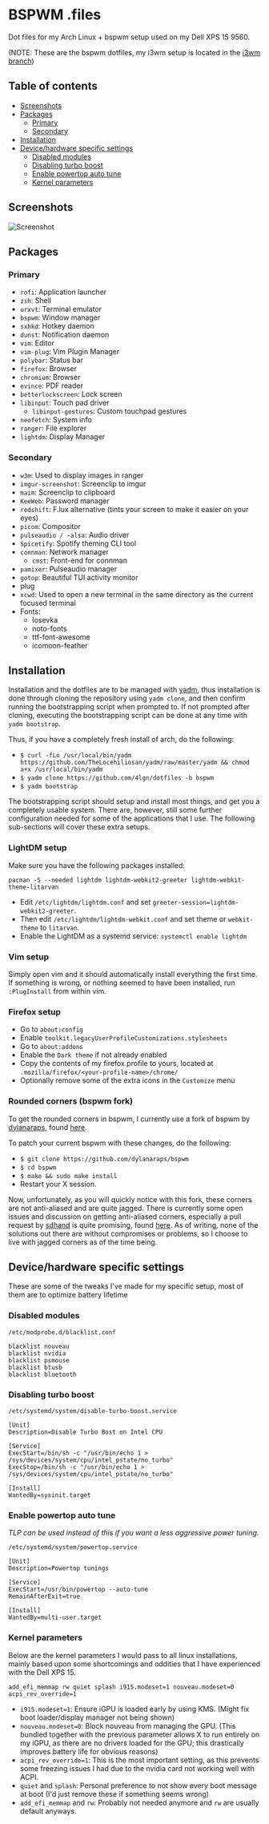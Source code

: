 # BSPWM .files

Dot files for my Arch Linux + bspwm setup used on my Dell XPS 15 9560.

(NOTE: These are the bspwm dotfiles, my i3wm setup is located in the [i3wm branch](https://github.com/Alexrazz/dotfiles/tree/i3wm))

## Table of contents

<!--ts-->
   * [Screenshots](#screenshots)
   * [Packages](#packages)
      * [Primary](#primary)
      * [Secondary](#secondary)
   * [Installation](#installation)
   * [Device/hardware specific settings](#devicehardware-specific-settings)
      * [Disabled modules](#disabled-modules)
      * [Disabling turbo boost](#disabling-turbo-boost)
      * [Enable powertop auto tune](#enable-powertop-auto-tune)
      * [Kernel parameters](#kernel-parameters)
   
   
<!--te-->


## Screenshots

![Screenshot](https://i.imgur.com/6VciZul.png)

## Packages

### Primary

- `rofi`: Application launcher
- `zsh`: Shell
- `urxvt`: Terminal emulator
- `bspwm`: Window manager
- `sxhkd`: Hotkey daemon
- `dunst`: Notification daemon
- `vim`: Editor
- `vim-plug`: Vim Plugin Manager
- `polybar`: Status bar
- `firefox`: Browser
- `chromium`: Browser
- `evince`: PDF reader
- `betterlockscreen`: Lock screen
- `libinput`: Touch pad driver
  - `libinput-gestures`: Custom touchpad gestures
- `neofetch`: System info
- `ranger`: File explorer
- `lightdm`: Display Manager

### Secondary

- `w3m`: Used to display images in ranger
- `imgur-screenshot`: Screenclip to imgur
- `maim`: Screenclip to clipboard
- `KeeWeb`: Password manager
- `redshift`: F.lux alternative (tints your screen to make it easier on your eyes)
- `picom`: Compositor
- `pulseaudio / -alsa`: Audio driver
- `Spicetify`: Spotify theming CLI tool
- `connman`: Network manager
  - `cmst`: Front-end for connman
- `pamixer`: Pulseaudio manager
- `gotop`: Beautiful TUI activity monitor
- plug
- `xcwd`: Used to open a new terminal in the same directory as the current focused terminal
- Fonts:
  - Iosevka
  - noto-fonts
  - ttf-font-awesome
  - icomoon-feather



## Installation

Installation and the dotfiles are to be managed with [yadm](https://yadm.io/), thus installation is done through cloning the repository using `yadm clone`, and then confirm running the bootstrapping script when prompted to. If not prompted after cloning, executing the bootstrapping script can be done at any time with `yadm bootstrap`.

Thus, if you have a completely fresh install of arch, do the following:

- `$ curl -fLo /usr/local/bin/yadm https://github.com/TheLocehiliosan/yadm/raw/master/yadm && chmod a+x /usr/local/bin/yadm`
- `$ yadm clone https://github.com/4lgn/dotfiles -b bspwm`
- `$ yadm bootstrap`

The bootstrapping script should setup and install most things, and get you a completely usable system. There are, however, still some further configuration needed for some of the applications that I use. The following sub-sections will cover these extra setups.

### LightDM setup

Make sure you have the following packages installed:

```
pacman -S --needed lightdm lightdm-webkit2-greeter lightdm-webkit-theme-litarvan
```

- Edit `/etc/lightdm/lightdm.conf` and set `greeter-session=lightdm-webkit2-greeter`.
- Then edit `/etc/lightdm/lightdm-webkit.conf` and set theme or `webkit-theme` to `litarvan`.
- Enable the LightDM as a systemd service: `systemctl enable lightdm`

### Vim setup

Simply open vim and it should automatically install everything the first time. If something is wrong, or nothing seemed to have been installed, run `:PlugInstall` from within vim.

### Firefox setup

- Go to `about:config`
- Enable `toolkit.legacyUserProfileCustomizations.stylesheets`
- Go to `about:addons`
- Enable the `Dark theme` if not already enabled
- Copy the contents of my firefox profile to yours, located at `.mozilla/firefox/<your-profile-name>/chrome/`
- Optionally remove some of the extra icons in the `Customize` menu

### Rounded corners (bspwm fork)

To get the rounded corners in bspwm, I currently use a fork of bspwm by [dylanaraps](https://github.com/dylanaraps), found [here](https://github.com/dylanaraps/bspwm).

To patch your current bspwm with these changes, do the following:

- `$ git clone https://github.com/dylanaraps/bspwm`
- `$ cd bspwm`
- `$ make && sudo make install`
- Restart your X session.

Now, unfortunately, as you will quickly notice with this fork, these corners are not anti-aliased and are quite jagged. There is currently some open issues and discussion on getting anti-aliased corners, especially a pull request by [sdhand](https://github.com/sdhand) is quite promising, found [here](https://github.com/yshui/picom/pull/229). As of writing, none of the solutions out there are without compromises or problems, so I choose to live with jagged corners as of the time being.

## Device/hardware specific settings

These are some of the tweaks I've made for my specific setup, most of them are to optimize battery lifetime

### Disabled modules

```
/etc/modprobe.d/blacklist.conf

blacklist nouveau
blacklist nvidia
blacklist psmouse
blacklist btusb
blacklist bluetooth
```
### Disabling turbo boost

```
/etc/systemd/system/disable-turbo-boost.service

[Unit]
Description=Disable Turbo Bost on Intel CPU

[Service]
ExecStart=/bin/sh -c "/usr/bin/echo 1 > /sys/devices/system/cpu/intel_pstate/no_turbo"      
ExecStop=/bin/sh -c "/usr/bin/echo 1 > /sys/devices/system/cpu/intel_pstate/no_turbo"      

[Install]
WantedBy=sysinit.target
```

### Enable powertop auto tune

*TLP can be used instead of this if you want a less aggressive power tuning.*

```
/etc/systemd/system/powertop.service

[Unit]
Description=Powertop tunings

[Service]
ExecStart=/usr/bin/powertop --auto-tune
RemainAfterExit=true

[Install]
WantedBy=multi-user.target
```

### Kernel parameters

Below are the kernel parameters I would pass to all linux installations, mainly based upon some shortcomings and oddities that I have experienced with the Dell XPS 15.

```
add_efi_memmap rw quiet splash i915.modeset=1 nouveau.modeset=0 acpi_rev_override=1
```

- `i915.modeset=1`: Ensure iGPU is loaded early by using KMS. (Might fix boot loader/display manager not being shown)
- `nouveau.modeset=0`: Block nouveau from managing the GPU. (This bundled together with the previous parameter allows X to run entirely on my iGPU, as there are no drivers loaded for the GPU; this drastically improves battery life for obvious reasons)
- `acpi_rev_override=1`: This is the most important setting, as this prevents some freezing issues I had due to the nvidia card not working well with ACPI.
- `quiet` and `splash`: Personal preference to not show every boot message at boot (I'd just remove these if something seems wrong)
- `add_efi_memmap` and `rw`: Probably not needed anymore and `rw` are usually default anyways.
